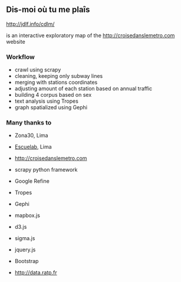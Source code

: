 ## Dis-moi où tu me plaîs
http://jdlf.info/cdlm/

is an interactive exploratory map of the http://croisedanslemetro.com website

### Workflow

* crawl using scrapy
* cleaning, keeping only subway lines
* merging with stations coordinates
* adjusting amount of each station based on annual traffic
* building 4 corpus based on sex
* text analysis using Tropes
* graph spatialized using Gephi

### Many thanks to

* Zona30, Lima
* [Escuelab](http://escuelab.org/), Lima


* http://croisedanslemetro.com
* scrapy python framework
* Google Refine
* Tropes
* Gephi
* mapbox.js
* d3.js
* sigma.js
* jquery.js
* Bootstrap
* http://data.ratp.fr
